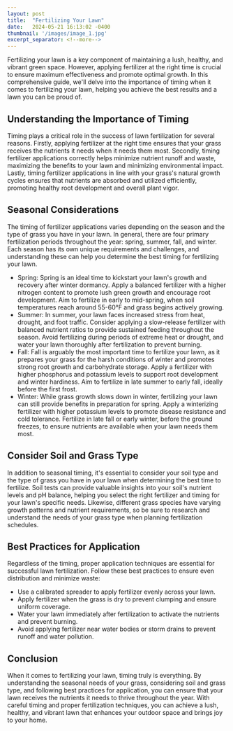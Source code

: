 ```yaml
---
layout: post
title:  "Fertilizing Your Lawn"
date:   2024-05-21 16:13:02 -0400
thumbnail: '/images/image_1.jpg'
excerpt_separator: <!--more-->
---
```

Fertilizing your lawn is a key component of maintaining a lush, healthy, and vibrant green space. <!--more-->However, applying fertilizer at the right time is crucial to ensure maximum effectiveness and promote optimal growth. In this comprehensive guide, we'll delve into the importance of timing when it comes to fertilizing your lawn, helping you achieve the best results and a lawn you can be proud of.

## Understanding the Importance of Timing
Timing plays a critical role in the success of lawn fertilization for several reasons. Firstly, applying fertilizer at the right time ensures that your grass receives the nutrients it needs when it needs them most. Secondly, timing fertilizer applications correctly helps minimize nutrient runoff and waste, maximizing the benefits to your lawn and minimizing environmental impact. Lastly, timing fertilizer applications in line with your grass's natural growth cycles ensures that nutrients are absorbed and utilized efficiently, promoting healthy root development and overall plant vigor.

## Seasonal Considerations
The timing of fertilizer applications varies depending on the season and the type of grass you have in your lawn. In general, there are four primary fertilization periods throughout the year: spring, summer, fall, and winter. Each season has its own unique requirements and challenges, and understanding these can help you determine the best timing for fertilizing your lawn.
* Spring: Spring is an ideal time to kickstart your lawn's growth and recovery after winter dormancy. Apply a balanced fertilizer with a higher nitrogen content to promote lush green growth and encourage root development. Aim to fertilize in early to mid-spring, when soil temperatures reach around 55-60°F and grass begins actively growing.
* Summer: In summer, your lawn faces increased stress from heat, drought, and foot traffic. Consider applying a slow-release fertilizer with balanced nutrient ratios to provide sustained feeding throughout the season. Avoid fertilizing during periods of extreme heat or drought, and water your lawn thoroughly after fertilization to prevent burning.
* Fall: Fall is arguably the most important time to fertilize your lawn, as it prepares your grass for the harsh conditions of winter and promotes strong root growth and carbohydrate storage. Apply a fertilizer with higher phosphorus and potassium levels to support root development and winter hardiness. Aim to fertilize in late summer to early fall, ideally before the first frost.
* Winter: While grass growth slows down in winter, fertilizing your lawn can still provide benefits in preparation for spring. Apply a winterizing fertilizer with higher potassium levels to promote disease resistance and cold tolerance. Fertilize in late fall or early winter, before the ground freezes, to ensure nutrients are available when your lawn needs them most.

## Consider Soil and Grass Type
In addition to seasonal timing, it's essential to consider your soil type and the type of grass you have in your lawn when determining the best time to fertilize. Soil tests can provide valuable insights into your soil's nutrient levels and pH balance, helping you select the right fertilizer and timing for your lawn's specific needs. Likewise, different grass species have varying growth patterns and nutrient requirements, so be sure to research and understand the needs of your grass type when planning fertilization schedules.

## Best Practices for Application
Regardless of the timing, proper application techniques are essential for successful lawn fertilization. Follow these best practices to ensure even distribution and minimize waste:
* Use a calibrated spreader to apply fertilizer evenly across your lawn.
* Apply fertilizer when the grass is dry to prevent clumping and ensure uniform coverage.
* Water your lawn immediately after fertilization to activate the nutrients and prevent burning.
* Avoid applying fertilizer near water bodies or storm drains to prevent runoff and water pollution.

## Conclusion
When it comes to fertilizing your lawn, timing truly is everything. By understanding the seasonal needs of your grass, considering soil and grass type, and following best practices for application, you can ensure that your lawn receives the nutrients it needs to thrive throughout the year. With careful timing and proper fertilization techniques, you can achieve a lush, healthy, and vibrant lawn that enhances your outdoor space and brings joy to your home.
